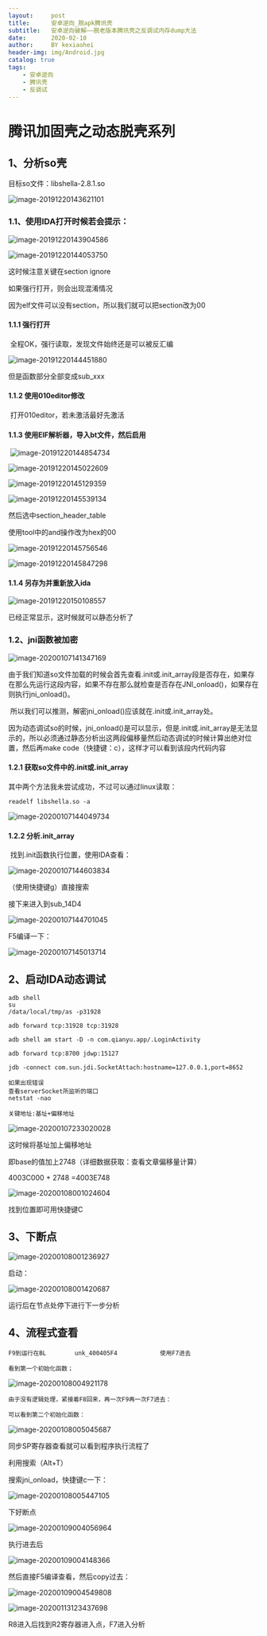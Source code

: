 ```yaml
---
layout:     post
title:      安卓逆向_脱apk腾讯壳
subtitle:   安卓逆向破解——脱老版本腾讯壳之反调试内存dump大法
date:       2020-02-10
author:     BY kexiaohei
header-img: img/Android.jpg
catalog: true
tags:
    - 安卓逆向
    - 腾讯壳
    - 反调试
---
```


# 腾讯加固壳之动态脱壳系列

## 1、分析so壳

目标so文件：libshella-2.8.1.so

![image-20191220143621101](http:frankie625641200.github.io/img/android-re/image-20191220143621101.png)

### 1.1、使用IDA打开时候若会提示：

![image-20191220143904586](http:frankie625641200.github.io/img/android-re/image-20191220143904586.png)

![image-20191220144053750](http:frankie625641200.github.io/img/android-re/image-20191220144053750.png)

这时候注意关键在section ignore

如果强行打开，则会出现混淆情况

因为elf文件可以没有section，所以我们就可以把section改为00

#### 1.1.1 强行打开

​		全程OK，强行读取，发现文件始终还是可以被反汇编

![image-20191220144451880](http:frankie625641200.github.io/img/android-re/image-20191220144451880.png)

但是函数部分全部变成sub_xxx

#### 1.1.2 使用010editor修改

​		打开010editor，若未激活最好先激活

#### 1.1.3 使用ElF解析器，导入bt文件，然后启用

​		![image-20191220144854734](http:frankie625641200.github.io/img/android-re/image-20191220144854734.png)

![image-20191220145022609](http:frankie625641200.github.io/img/android-re/image-20191220145022609.png)

![image-20191220145129359](http:frankie625641200.github.io/img/android-re/image-20191220145129359.png)

![image-20191220145539134](http:frankie625641200.github.io/img/android-re/image-20191220145539134.png)

然后选中section_header_table

使用tool中的and操作改为hex的00

![image-20191220145756546](http:frankie625641200.github.io/img/android-re/image-20191220145756546.png)

![image-20191220145847298](http:frankie625641200.github.io/img/android-re/image-20191220145847298.png)

#### 1.1.4 另存为并重新放入ida

![image-20191220150108557](http:frankie625641200.github.io/img/android-re/image-20191220150108557.png)

已经正常显示，这时候就可以静态分析了

### 1.2、jni函数被加密

![image-20200107141347169](http:frankie625641200.github.io/img/android-re/image-20200107141347169.png)

​		由于我们知道so文件加载的时候会首先查看.init或.init_array段是否存在，如果存在那么先运行这段内容，如果不存在那么就检查是否存在JNI_onload()，如果存在则执行jni_onload()。

​		所以我们可以推测，解密jni_onload()应该就在.init或.init_array处。

​		因为动态调试so的时候，jni_onload()是可以显示，但是.init或.init_array是无法显示的，所以必须通过静态分析出这两段偏移量然后动态调试的时候计算出绝对位置，然后再make code（快捷键：c），这样才可以看到该段内代码内容

#### 1.2.1 获取so文件中的.init或.init_array

其中两个方法我未尝试成功，不过可以通过linux读取：

```
readelf libshella.so -a
```

![image-20200107144049734](http:frankie625641200.github.io/img/android-re/image-20200107144049734.png)

#### 1.2.2 分析.init_array

​		找到.init函数执行位置，使用IDA查看：

![image-20200107144603834](http:frankie625641200.github.io/img/android-re/image-20200107144603834.png)

（使用快捷键g）直接搜索

接下来进入到sub_14D4

![image-20200107144701045](http:frankie625641200.github.io/img/android-re/image-20200107144701045.png)

F5编译一下：

![image-20200107145013714](http:frankie625641200.github.io/img/android-re/image-20200107145013714.png)



## 2、启动IDA动态调试

```
adb shell 
su 
/data/local/tmp/as -p31928

adb forward tcp:31928 tcp:31928

adb shell am start -D -n com.qianyu.app/.LoginActivity

adb forward tcp:8700 jdwp:15127

jdb -connect com.sun.jdi.SocketAttach:hostname=127.0.0.1,port=8652

如果出现错误
查看serverSocket所监听的端口
netstat -nao

关键地址:基址+偏移地址
```



![image-20200107233020028](http:frankie625641200.github.io/img/android-re/image-20200107233020028.png)

这时候将基址加上偏移地址

即base的值加上2748（详细数据获取：查看文章偏移量计算）

4003C000 + 2748 =4003E748

![image-20200108001024604](http:frankie625641200.github.io/img/android-re/image-20200108001024604.png)

找到位置即可用快捷键C

## 3、下断点

![image-20200108001236927](http:frankie625641200.github.io/img/android-re/image-20200108001236927.png)

启动：

![image-20200108001420687](http:frankie625641200.github.io/img/android-re/image-20200108001420687.png)

运行后在节点处停下进行下一步分析

## 4、流程式查看

```
F9到运行在BL        unk_400405F4            使用F7进去

看到第一个初始化函数；
```

![image-20200108004921178](http:frankie625641200.github.io/img/android-re/image-20200108004921178.png)

```
由于没有逻辑处理，紧接着F8回来，再一次F9再一次F7进去：
```



```
可以看到第二个初始化函数：
```

![image-20200108005045687](http:frankie625641200.github.io/img/android-re/image-20200108005045687.png)

同步SP寄存器查看就可以看到程序执行流程了

利用搜索（Alt+T）

搜索jni_onload，快捷键c一下：

![image-20200108005447105](http:frankie625641200.github.io/img/android-re/image-20200108005447105.png)

下好断点

![image-20200109004056964](http:frankie625641200.github.io/img/android-re/image-20200109004056964.png)

执行进去后

![image-20200109004148366](http:frankie625641200.github.io/img/android-re/image-20200109004148366.png)

然后直接F5编译查看，然后copy过去：

![image-20200109004549808](http:frankie625641200.github.io/img/android-re/image-20200109004549808.png)





![image-20200113123437698](http:frankie625641200.github.io/img/android-re/image-20200113123437698.png)

R8进入后找到R2寄存器进入点，F7进入分析